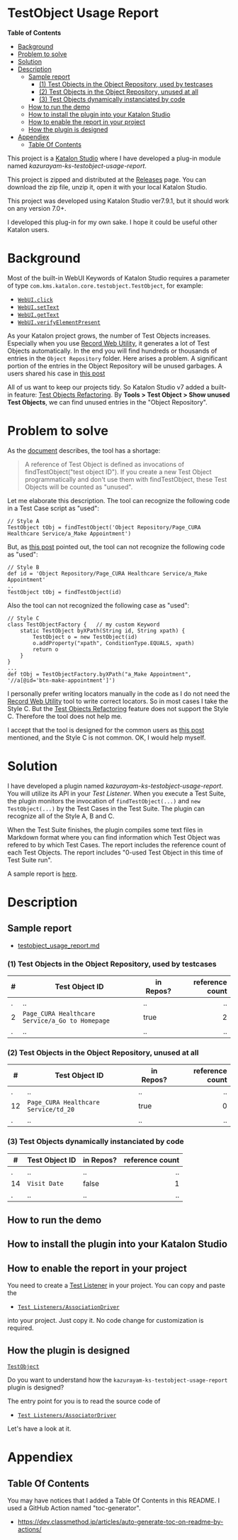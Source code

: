 TestObject Usage Report
====================

<!-- START doctoc generated TOC please keep comment here to allow auto update -->
<!-- DON'T EDIT THIS SECTION, INSTEAD RE-RUN doctoc TO UPDATE -->
**Table of Contents**

- [Background](#background)
- [Problem to solve](#problem-to-solve)
- [Solution](#solution)
- [Description](#description)
  - [Sample report](#sample-report)
    - [(1) Test Objects in the Object Repository, used by testcases](#1-test-objects-in-the-object-repository-used-by-testcases)
    - [(2) Test Objects in the Object Repository, unused at all](#2-test-objects-in-the-object-repository-unused-at-all)
    - [(3) Test Objects dynamically instanciated by code](#3-test-objects-dynamically-instanciated-by-code)
  - [How to run the demo](#how-to-run-the-demo)
  - [How to install the plugin into your Katalon Studio](#how-to-install-the-plugin-into-your-katalon-studio)
  - [How to enable the report in your project](#how-to-enable-the-report-in-your-project)
  - [How the plugin is designed](#how-the-plugin-is-designed)
- [Appendiex](#appendiex)
  - [Table Of Contents](#table-of-contents)

<!-- END doctoc generated TOC please keep comment here to allow auto update -->

This project is a [Katalon Studio](https://www.katalon.com/katalon-studio/) where I have developed a plug-in module named
*kazurayam-ks-testobject-usage-report*. 

This project is zipped and distributed at the 
[Releases](https://github.com/kazurayam/kazurayam-ks-testobject-usage-report/releases) page.
You can download the zip file, unzip it, open it with your local Katalon Studio.

This project was developed using Katalon Studio ver7.9.1, but it should work on any version 7.0+.

I developed this plug-in for my own sake. I hope it could be useful other Katalon users.

# Background

Most of the built-in WebUI Keywords of Katalon Studio requires a parameter of type `com.kms.katalon.core.testobject.TestObject`, for example:

- [`WebUI.click`](https://docs.katalon.com/katalon-studio/docs/webui-click.html)
- [`WebUI.setText`](https://docs.katalon.com/katalon-studio/docs/webui-set-text.html)
- [`WebUI.getText`](https://docs.katalon.com/katalon-studio/docs/webui-get-text.html)
- [`WebUI.verifyElementPresent`](https://docs.katalon.com/katalon-studio/docs/webui-verify-element-present.html)

As your Katalon project grows, the number of Test Objects increases. Especially when you use [Record Web Utility](https://docs.katalon.com/katalon-studio/docs/record-web-utility.html), it generates a lot of Test Objects automatically. In the end you will find hundreds or thousands of entries in the `Object Repository` folder. Here arises a problem. A significant portion of the entries in the Object Repository will be unused garbages. A users shared his case in [this post](https://forum.katalon.com/t/performance-issue-for-show-unused-test-objects/51791/8)

All of us want to keep our projects tidy. So Katalon Studio v7 added a built-in feature: [Test Objects Refactoring](https://docs.katalon.com/katalon-studio/docs/test-objects-refactoring.html). By **Tools > Test Object > Show unused Test Objects**, we can find unused entries in the "Object Repository".

# Problem to solve

As the [document](https://docs.katalon.com/katalon-studio/docs/test-objects-refactoring.html) describes, the tool has a shortage:

>A reference of Test Object is defined as invocations of findTestObject("test object ID"). If you create a new Test Object programmatically and don't use them with findTestObject, these Test Objects will be counted as "unused".

Let me elaborate this description. The tool can recognize the following code in a Test Case script as "used":

```
// Style A
TestObject tObj = findTestObject('Object Repository/Page_CURA Healthcare Service/a_Make Appointment')
```

But, as [this post](https://forum.katalon.com/t/no-way-to-know-which-object-in-repository-is-being-used-in-scripts/51669/3) pointed out, the tool can not recognize the following code as "used":

```
// Style B
def id = 'Object Repository/Page_CURA Healthcare Service/a_Make Appointment'
..
TestObject tObj = findTestObject(id)
```

Also the tool can not recognized the following case as "used":

```
// Style C
class TestObjectFactory {   // my custom Keyword
    static TestObject byXPath(String id, String xpath) {
        TestObject o = new TestObject(id)
        o.addProperty("xpath", ConditionType.EQUALS, xpath)
        return o
    }
}
...
def tObj = TestObjectFactory.byXPath("a_Make Appointment", '//a[@id='btn-make-appointment']')
```

I personally prefer writing locators manually in the code as I do not need the [Record Web Utility](https://docs.katalon.com/katalon-studio/docs/record-web-utility.html) tool to write correct locators. So in most cases I take the Style C. But the [Test Objects Refactoring](https://docs.katalon.com/katalon-studio/docs/test-objects-refactoring.html) feature does not support the Style C. Therefore the tool does not help me.

I accept that the tool is designed for the common users as [this post](https://forum.katalon.com/t/no-way-to-know-which-object-in-repository-is-being-used-in-scripts/51669/7) mentioned, and the Style C is not common. OK, I would help myself.

# Solution

I have developed a plugin named *kazurayam-ks-testobject-usage-report*. You will utilize its API in your *Test Listener*. When you execute a Test Suite, the plugin monitors the invocation of `findTestObject(...)` and `new TestObject(...)` by the Test Cases in the Test Suite. The plugin can recognize all of the Style A, B and C.

When the Test Suite finishes, the plugin compiles some text files in Markdown format where you can find information which Test Object was refered to by which Test Cases. The report includes the reference count of each Test Objects. The report includes "0-used Test Object in this time of Test Suite run". 

A sample report is [here](docs/testobject_usage_full.md).



# Description

## Sample report

- [testobject_usage_report.md](docs/testobject_usage_report.md)

### (1) Test Objects in the Object Repository, used by testcases

| # | Test Object ID | in Repos? | reference count |
| - | -------------- | --------- | --------------: |
| . | .. | .. | .. |
| 2 | `Page_CURA Healthcare Service/a_Go to Homepage` | true | 2 |
| . | .. | .. | .. |

### (2) Test Objects in the Object Repository, unused at all

| # | Test Object ID | in Repos? | reference count |
| - | -------------- | --------- | --------------: |
| . | .. | .. | .. |
| 12 | `Page_CURA Healthcare Service/td_20` | true | 0 |
| . | .. | .. | .. |

### (3) Test Objects dynamically instanciated by code

| # | Test Object ID | in Repos? | reference count |
| - | -------------- | --------- | --------------: |
| . | .. | .. | .. |
| 14 | `Visit Date` | false | 1 |
| . | .. | .. | .. |

## How to run the demo

## How to install the plugin into your Katalon Studio

## How to enable the report in your project

You need to create a [Test Listener](https://docs.katalon.com/katalon-studio/docs/fixtures-listeners.html) in your project. You can copy and paste the 

- [`Test Listeners/AssociationDriver`](Test%20Listeners/AssociatorDriver.groovy)

into your project. Just copy it. No code change for customization is required.



## How the plugin is designed

[`TestObject`](https://github.com/katalon-studio/katalon-studio-testing-framework/blob/master/Include/scripts/groovy/com/kms/katalon/core/testobject/TestObject.java)

Do you want to understand how the `kazurayam-ks-testobject-usage-report` plugin is designed?

The entry point for you is to read the source code of 

- [`Test Listeners/AssociatorDriver`](Test%20Listeners/AssociatorDriver.groovy)

Let's have a look at it.




# Appendiex

## Table Of Contents 

You may have notices that I added a Table Of Contents in this README. 
I used a GitHub Action named "toc-generator".

- https://dev.classmethod.jp/articles/auto-generate-toc-on-readme-by-actions/

